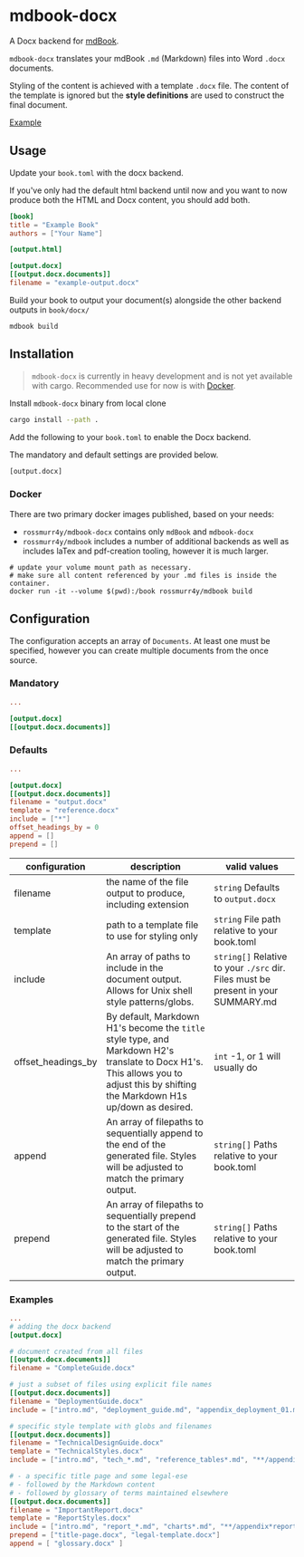 # mdbook-docx

A Docx backend for [mdBook](https://rust-lang.github.io/mdBook/).

`mdbook-docx` translates your mdBook `.md` (Markdown) files into Word `.docx` documents.

Styling of the content is achieved with a template `.docx` file. The content of the template is ignored but the **style definitions** are used to construct the final document.

[Example](./examples/reference.docx)

## Usage

Update your `book.toml` with the docx backend.

If you've only had the default html backend until now and you want to now produce both the HTML and Docx content, you should add both.

```toml
[book]
title = "Example Book"
authors = ["Your Name"]

[output.html]

[output.docx]
[[output.docx.documents]]
filename = "example-output.docx"
```

Build your book to output your document(s) alongside the other backend outputs in `book/docx/`

```terminal
mdbook build
```

## Installation

> `mdbook-docx` is currently in heavy development and is not yet available with cargo.
> Recommended use for now is with [Docker](#docker).

Install `mdbook-docx` binary from local clone

```bash
cargo install --path .
```

Add the following to your `book.toml` to enable the Docx backend.

The mandatory and default settings are provided below.

```bash
[output.docx]
```

### Docker

There are two primary docker images published, based on your needs:

- `rossmurr4y/mdbook-docx` contains only `mdBook` and `mdbook-docx`
- `rossmurr4y/mdbook` includes a number of additional backends as well as includes laTex and pdf-creation tooling, however it is much larger.

```terminal
# update your volume mount path as necessary.
# make sure all content referenced by your .md files is inside the container.
docker run -it --volume $(pwd):/book rossmurr4y/mdbook build
```

## Configuration

The configuration accepts an array of `Documents`. At least one must be specified, however you can create multiple documents from the once source.

### Mandatory

```toml
...

[output.docx]
[[output.docx.documents]]
```

### Defaults

```toml
...

[output.docx]
[[output.docx.documents]]
filename = "output.docx"
template = "reference.docx"
include = ["*"]
offset_headings_by = 0
append = []
prepend = []
```

| configuration | description | valid values |
| ------------- | ----------- | ------------ |
| filename | the name of the file output to produce, including extension | `string` Defaults to `output.docx` |
| template | path to a template file to use for styling only | `string` File path relative to your book.toml |
| include | An array of paths to include in the document output. Allows for Unix shell style patterns/globs. | `string[]` Relative to your `./src` dir. Files must be present in your SUMMARY.md |
| offset_headings_by | By default, Markdown H1's become the `title` style type, and Markdown H2's translate to Docx H1's. This allows you to adjust this by shifting the Markdown H1s up/down as desired. | `int` -1, or 1 will usually do |
| append | An array of filepaths to sequentially append to the end of the generated file. Styles will be adjusted to match the primary output. | `string[]` Paths relative to your book.toml |
| prepend | An array of filepaths to sequentially prepend to the start of the generated file. Styles will be adjusted to match the primary output. | `string[]` Paths relative to your book.toml |

### Examples

```toml
...
# adding the docx backend
[output.docx]

# document created from all files
[[output.docx.documents]]
filename = "CompleteGuide.docx"

# just a subset of files using explicit file names
[[output.docx.documents]]
filename = "DeploymentGuide.docx"
include = ["intro.md", "deployment_guide.md", "appendix_deployment_01.md"]

# specific style template with globs and filenames
[[output.docx.documents]]
filename = "TechnicalDesignGuide.docx"
template = "TechnicalStyles.docx"
include = ["intro.md", "tech_*.md", "reference_tables*.md", "**/appendix*tech*.md"]

# - a specific title page and some legal-ese
# - followed by the Markdown content
# - followed by glossary of terms maintained elsewhere
[[output.docx.documents]]
filename = "ImportantReport.docx"
template = "ReportStyles.docx"
include = ["intro.md", "report_*.md", "charts*.md", "**/appendix*report*.md"]
prepend = ["title-page.docx", "legal-template.docx"]
append = [ "glossary.docx" ]
```
